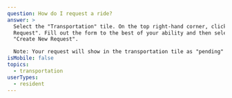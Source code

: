 ```yaml
---
question: How do I request a ride?
answer: >
  Select the "Transportation" tile. On the top right-hand corner, click  "+ New
  Request". Fill out the form to the best of your ability and then select
  "Create New Request".

  Note: Your request will show in the transportation tile as "pending" until your community approves or denies the request. All requests will remain in the list, including denied and cancelled requests. The status will show on the right hand side reading "Cancelled'" or "Denied" to note that that trip will not be happening or "Approved" if it will be.
isMobile: false
topics:
  - transportation
userTypes:
  - resident
---
```

